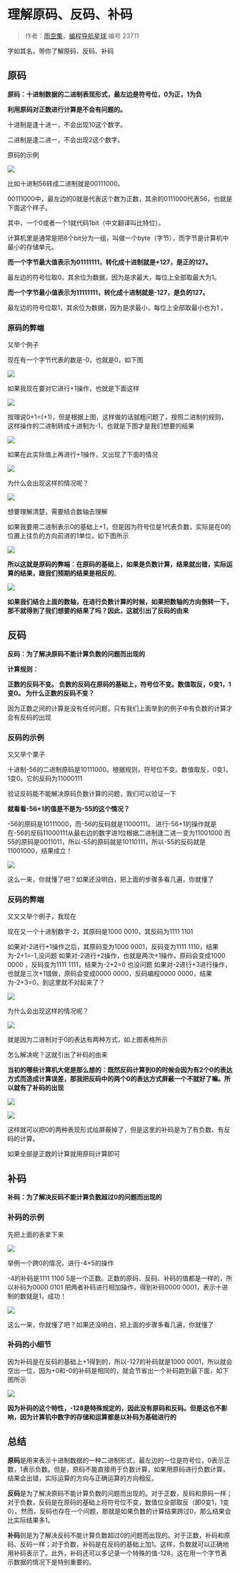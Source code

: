 # 理解原码、反码、补码

> 作者：[雨空集](https://blog.csdn.net/Sakurapaid?type=blog)，[编程导航星球](https://wx.zsxq.com/dweb2/index/group/51122858222824) 编号 23711

字如其名，带你了解原码、反码、补码

## 原码

**原码：十进制数据的二进制表现形式，最左边是符号位，0为正，1为负**

**利用原码对正数进行计算是不会有问题的。**

十进制是逢十进一，不会出现10这个数字。

二进制是逢二进一，不会出现2这个数字。

原码的示例

![](https://pic.yupi.icu/5563/202312261455516.png)

比如十进制56转成二进制就是00111000。

00111000中，最左边的0就是代表这个数为正数，其余的0111000代表56，也就是下面这个样子。

其中，一个0或者一个1就代码1bit（中文翻译叫比特位）。

计算机里是通常是把8个bit分为一组，叫做一个byte（字节），而字节是计算机中最小的存储单元。

**而一个字节最大值表示为01111111，转化成十进制就是+127，是正的127。**

最左边的符号位取0，其余位为数据，因为是求最大，每位上全部取最大为1。

**而一个字节最小值表示为11111111，转化成十进制就是-127，是负的127。**

最左边的符号位取1，其余位为数据，因为是求最小，每位上全部取最小也为1 。

### 原码的弊端

又举个例子

现在有一个字节代表的数是-0，也就是0，如下图

![](https://pic.yupi.icu/5563/202312261456203.png)

如果我现在要对它进行+1操作，也就是下面这样

![](https://pic.yupi.icu/5563/202312261455505.png)

按理说0+1=(+1)，但是根据上图，这样做的话就粗问题了，按照二进制的规则，这样操作的二进制转成十进制为-1，也就是下图才是我们想要的结果

![](https://pic.yupi.icu/5563/202312261457638.png)

如果在此实际值上再进行+1操作，又出现了下面的情况

![](https://pic.yupi.icu/5563/202312261455620.png)

为什么会出现这样的情况呢？

![](https://pic.yupi.icu/5563/202312261455696.png)

想要理解清楚，需要结合数轴去理解

如果我要用二进制表示0的基础上+1，但是因为符号位是1代表负数，实际是在0的位置上往负的方向前进的1单位，如下图所示

![](https://pic.yupi.icu/5563/202312261456443.png)

**所以这就是原码的弊端：在原码的基础上，如果是负数计算，结果就出错，实际运算的结果，跟我们预期的结果是相反的**。

![](https://pic.yupi.icu/5563/202312261456524.png)

**如果我们结合上面的数轴，在进行负数计算的时候，如果把数轴的方向倒转一下，那不就得到了我们想要的结果了吗？因此，这就引出了反码的由来**

## 反码

**反码：为了解决原码不能计算负数的问题而出现的**

**计算规则：**

**正数的反码不变。 负数的反码在原码的基础上，符号位不变。数值取反，0变1，1变0。 为什么正数的反码不变？**

因为正数之间的计算是没有任何问题，只有我们上面举到的例子中有负数的计算才会有反码的出现

### 反码的示例

又又举个栗子

十进制-56的二进制原码是10111000。根据规则，符号位不变。数值取反，0变1，1变0。它的反码为11000111

验证反码能不能解决原码负数计算的问题，我们可以验证一下

**就看看-56+1的值是不是为-55的这个情况？**

-56的原码是10111000，而-56的反码就是11000111。 进行-56+1的操作就是在-56的反码11000111从最右边的数字进1位根据二进制逢二进一变为11001000 而55的原码是0011011，所以-55的原码就是10110111，所以-55的反码就是11001000，结果成立！

![](https://pic.yupi.icu/5563/202312261456671.png)

这么一来，你就懂了吧？如果还没明白，把上面的步骤多看几遍，你就懂了

### 反码的弊端

又又又举个例子，我现在

现在又一个十进制数字-2，其原码是1000 0010，其反码为1111 1101

如果对-2进行+1操作之后，其原码变为1000 0001，反码变为1111 1110，结果为-2+1=-1,没问题 如果对-2进行+2操作，也就是两次+1操作，原码会变成1000 0000 ，反码变为1111 1111，结果为-2+2=0 也没问题 如果对-2进行+3进行操作，也就是三次+1错做，原码会变成0000 0000，反码编程0000 0000，结果为-2+3=0，到这里就不对起来了？

![](https://pic.yupi.icu/5563/202312261456779.png)

为什么会出现这样的情况呢？

![](https://pic.yupi.icu/5563/202312261456463.png)

就是因为二进制对于0的表达有两种方式，如上图表格所示

怎么解决呢？这就引出了补码的由来

**当初的哪些计算机大佬是那么想的：既然反码计算到0的时候会因为有2个0的表达方式而造成计算误差，那我把反码中的两个0的表达方式屏蔽一个不就好了嘛。所以就有了补码的出现**

![](https://pic.yupi.icu/5563/202312261456492.png)

![](https://pic.yupi.icu/5563/202312261456579.png)

这样就可以把0的两种表现形式给屏蔽掉了，但是这里的补码是为了有负数、有反码的计算。

如果全部是正数的计算就用原码计算即可

## 补码

**补码：为了解决反码不能计算负数超过0的问题而出现的**

### 补码的示例

先把上面的表拿下来

![](https://pic.yupi.icu/5563/202312261456613.png)

举例一个跨0的情况，进行-4+5的操作

-4的补码是1111 1100 5是一个正数。正数的原码、反码、补码的值都是一样的，所以补码为0000 0101 把两者补码进行相加操作，得到补码0000 0001，表示十进制的数就是1，成功！

![](https://pic.yupi.icu/5563/202312261456192.png)

这么一来，你就懂了吧？如果还没明白，把上面的步骤多看几遍，你就懂了

### 补码的小细节

因为补码是在反码的基础上+1得到的，所以-127的补码就是1000 0001，所以就会空出一位，因为+0和-0的补码是相同的，就会节省出一个补码跑到最下面，如下图所示

![](https://pic.yupi.icu/5563/202312261456254.png)

**因为补码的这个特性，-128是特殊规定的，因此没有原码和反码。但是这也不影响，因为计算机中数字的存储和运算都是以补码为基础进行的**

## 总结

**原码**是用来表示十进制数据的一种二进制形式，最左边的一位是符号位，0表示正数，1表示负数。但是，原码不能直接用于负数计算，如果用原码进行负数计算，结果会出错，实际运算的方向与正确运算的方向相反。

**反码**是为了解决原码不能计算负数的问题而出现的。对于正数，反码和原码一样；对于负数，反码是在原码的基础上将符号位不变，数值位全部取反（即0变1，1变0）。然而，反码也存在一个问题，那就是如果负数的计算结果跨过0，那么结果会比实际结果多1。

**补码**则是为了解决反码不能计算负数超过0的问题而出现的。对于正数，补码和原码、反码一样；对于负数，补码是在反码的基础上加1。这样，负数就可以正确地用补码表示了。此外，补码还可以多记录一个特殊的值-128，这在用一个字节表示数据的情况下是特别重要的。